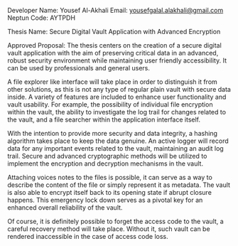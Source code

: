 Developer Name: Yousef Al-Akhali
Email: yousefgalal.alakhali@gmail.com
Neptun Code: AYTPDH

Thesis Name: Secure Digital Vault Application with Advanced Encryption

Approved Proposal:
The thesis centers on the creation of a secure digital vault application with the aim of preserving critical data in an advanced, robust security environment while maintaining user friendly accessibility. It can be used by professionals and general users.

A file explorer like interface will take place in order to distinguish it from other solutions, as this is not any type of regular plain vault with secure data inside. A variety of features are included to enhance user functionality and vault usability. For example, the possibility of individual file encryption within the vault, the ability to investigate the log trail for changes related to the vault, and a file searcher within the application interface itself.

With the intention to provide more security and data integrity, a hashing algorithm takes place to keep the data genuine. An active logger will record data for any important events related to the vault, maintaining an audit log trail. Secure and advanced cryptographic methods will be utilized to implement the encryption and decryption mechanisms in the vault.

Attaching voices notes to the files is possible, it can serve as a way to describe the content of the file or simply represent it as metadata.
The vault is also able to encrypt itself back to its opening state if abrupt closure happens. This emergency lock down serves as a pivotal key for an enhanced overall reliability of the vault.

Of course, it is definitely possible to forget the access code to the vault, a careful recovery method will take place. Without it, such vault can be rendered inaccessible in the case of access code loss.
